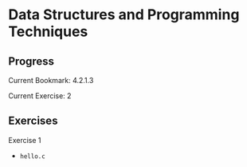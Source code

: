 # Data Structures and Programming Techniques

## Progress

Current Bookmark: 4.2.1.3

Current Exercise: 2

## Exercises

Exercise 1
- `hello.c`

